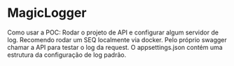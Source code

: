 # MagicLogger

Como usar a POC: Rodar o projeto de API e configurar algum servidor de log. Recomendo rodar um SEQ localmente via docker. Pelo próprio swagger chamar a API para testar o log da request. O appsettings.json contém uma estrutura da configuração de log padrão.
